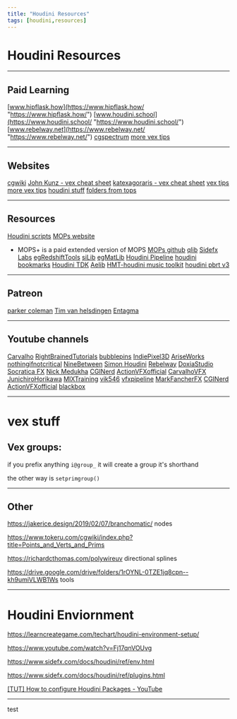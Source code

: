 ```yaml
---
title: "Houdini Resources"
tags: [houdini,resources]
---
```



# Houdini Resources
---
## Paid Learning

[www.hipflask.how](https://www.hipflask.how/ "https://www.hipflask.how/") 
[www.houdini.school](https://www.houdini.school/ "https://www.houdini.school/") 
[www.rebelway.net](https://www.rebelway.net/ "https://www.rebelway.net/") 
[cgspectrum](https://www.cgspectrum.com/courses/advanced-houdini-fx-course)
[more vex tips](https://stephanosterburg.gitbook.io/scrapbook/untitled/popular-built-in-vex-attributes-global-variables)



---
## Websites
[cgwiki](https://www.tokeru.com/cgwiki/?title=Houdini)
[John Kunz - vex cheat sheet](https://mrkunz.com/blog/08_22_2018_VEX_Wrangle_Cheat_Sheet.html)
[katexagoraris - vex cheat sheet](https://www.katexagoraris.com/vex-help-sheet)
[vex tips](https://www.houdinikitchen.net/category/posts/cheat-sheets/)
[more vex tips](https://stephanosterburg.gitbook.io/scrapbook/untitled/popular-built-in-vex-attributes-global-variables)
[houdini stuff](http://wordpress.discretization.de/houdini/home/introduction/basics-about-the-houdini-nodes-and-help/)
[folders from tops](https://projectjulien.space/houdini-tutorials/2019/3/28/houdini-tops)


---
## Resources
[Houdini scripts](https://github.com/JoseZalez/Houdini-scripts/blob/master/CheatSheet.md)
[MOPs website](https://www.motionoperators.com/)
- MOPS+ is a paid extended version of MOPS
[MOPs github](https://github.com/toadstorm/MOPS)
[qlib](https://github.com/qLab/qLib)
[Sidefx Labs](https://github.com/sideeffects/SideFXLabs)
[egRedshiftTools](https://github.com/eglaubauf/egRedshiftTools)
[siLib](https://github.com/fxnut/siLib)
[egMatLib](https://github.com/eglaubauf/egMatLib)
[Houdini Pipeline](https://github.com/kiryha/Houdini)
[houdini bookmarks](https://github.com/Houdini-Packages/houdini_bookmarks)
[Houdini TDK](https://github.com/Houdini-Packages/Houdini_TDK)
[Aelib](https://github.com/Houdini-Packages/Aelib)
[HMT-houdini music toolkit](https://github.com/Houdini-Packages/HMT)
[houdini pbrt v3](https://github.com/Houdini-Packages/houdini-pbrt-v3)



---
## Patreon

[parker coleman](https://www.patreon.com/TipTopVisuals/posts)
[Tim van helsdingen](https://www.patreon.com/timvanhelsdingen/posts)
[Entagma](https://www.patreon.com/entagma)


---
## Youtube channels

[Carvalho](https://www.youtube.com/channel/UC9A6czhlBQgS89cAytPs6XA)
[RightBrainedTutorials](https://www.youtube.com/c/RightBrainedTutorials "https://www.youtube.com/c/RightBrainedTutorials") 
[bubblepins](https://www.youtube.com/c/bubblepins "https://www.youtube.com/c/bubblepins") 
[IndiePixel3D](https://www.youtube.com/c/IndiePixel3D "https://www.youtube.com/c/IndiePixel3D") 
[AriseWorks](https://www.youtube.com/c/AriseWorks "https://www.youtube.com/c/AriseWorks") 
[nothingifnotcritical](https://www.youtube.com/user/nothingifnotcritical "https://www.youtube.com/user/nothingifnotcritical") 
[NineBetween](https://www.youtube.com/c/NineBetween "https://www.youtube.com/c/NineBetween") 
[Simon Houdini](https://www.youtube.com/channel/UCvuT2bzBB0kzne16DBAtmLQ/videos "https://www.youtube.com/channel/UCvuT2bzBB0kzne16DBAtmLQ/videos") 
[Rebelway](https://www.youtube.com/c/Rebelway "https://www.youtube.com/c/Rebelway") 
[DoxiaStudio](https://www.youtube.com/c/DoxiaStudio "https://www.youtube.com/c/DoxiaStudio") 
[Socratica FX](https://www.youtube.com/channel/UC_1kJpqN5_muvmiaIsFxS_Q "https://www.youtube.com/channel/UC_1kJpqN5_muvmiaIsFxS_Q") 
[Nick Medukha](https://www.youtube.com/channel/UCnn58iVRyGLSQriCm0QOmaw "https://www.youtube.com/channel/UCnn58iVRyGLSQriCm0QOmaw") 
[CGINerd](https://www.youtube.com/c/CGINerd "https://www.youtube.com/c/CGINerd") 
[ActionVFXofficial](https://www.youtube.com/c/ActionVFXofficial "https://www.youtube.com/c/ActionVFXofficial") 
[CarvalhoVFX](https://www.youtube.com/c/CarvalhoVFX "https://www.youtube.com/c/CarvalhoVFX")
[JunichiroHorikawa](https://www.youtube.com/c/JunichiroHorikawa "https://www.youtube.com/c/JunichiroHorikawa") 
[MIXTraining](https://www.youtube.com/c/MIXTraining "https://www.youtube.com/c/MIXTraining") 
[vik546](https://www.youtube.com/user/vik546 "https://www.youtube.com/user/vik546") 
[vfxpipeline](https://www.youtube.com/c/vfxpipeline "https://www.youtube.com/c/vfxpipeline")
[MarkFancherFX](https://www.youtube.com/c/MarkFancherFX "https://www.youtube.com/c/MarkFancherFX") 
[CGINerd](https://www.youtube.com/c/CGINerd "https://www.youtube.com/c/CGINerd") 
[ActionVFXofficial](https://www.youtube.com/c/ActionVFXofficial "https://www.youtube.com/c/ActionVFXofficial")
[blackbox](https://www.youtube.com/channel/UCHrUmqiryP2GIhw_ixUsO0g)


---

# vex stuff

## Vex groups:

if you prefix anything `i@group_` it will create a group
it's shorthand

the other way is
`setprimgroup()`


---

## Other

https://jakerice.design/2019/02/07/branchomatic/ nodes

https://www.tokeru.com/cgwiki/index.php?title=Points_and_Verts_and_Prims

https://richardcthomas.com/polywireuv directional splines


https://drive.google.com/drive/folders/1rOYNL-0TZE1jq8cpn--kh9umiVLWB1Ws tools

---

# Houdini Enviornment

https://learncreategame.com/techart/houdini-environment-setup/


https://www.youtube.com/watch?v=Fj17qnVOUvg

https://www.sidefx.com/docs/houdini/ref/env.html

https://www.sidefx.com/docs/houdini/ref/plugins.html

[[TUT] How to configure Houdini Packages - YouTube](https://www.youtube.com/watch?v=6vPycs4HeZM)

---

test


